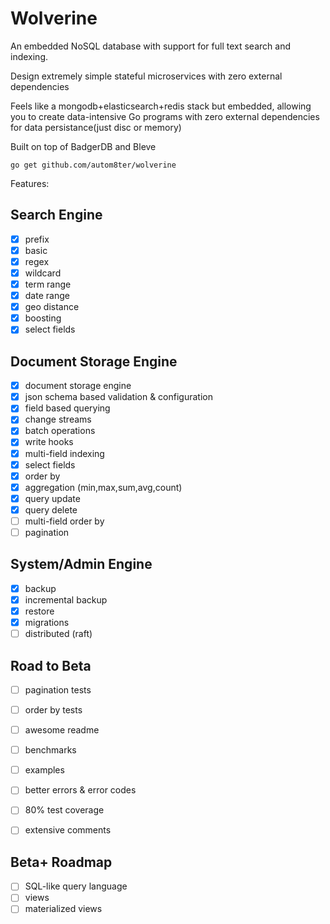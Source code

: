 # Wolverine

An embedded NoSQL database with support for full text search and indexing.

Design extremely simple stateful microservices with zero external dependencies

Feels like a mongodb+elasticsearch+redis stack but embedded, allowing you to create data-intensive Go programs with zero
external dependencies for data persistance(just disc or memory)

Built on top of BadgerDB and Bleve

    go get github.com/autom8ter/wolverine

Features:

## Search Engine

- [x] prefix
- [x] basic
- [x] regex
- [x] wildcard
- [x] term range
- [x] date range
- [x] geo distance
- [x] boosting
- [x] select fields

## Document Storage Engine

- [x] document storage engine
- [x] json schema based validation & configuration
- [x] field based querying
- [x] change streams
- [x] batch operations
- [x] write hooks
- [x] multi-field indexing
- [x] select fields
- [x] order by
- [x] aggregation (min,max,sum,avg,count)
- [x] query update
- [x] query delete
- [ ] multi-field order by
- [ ] pagination

## System/Admin Engine

- [x] backup
- [x] incremental backup
- [x] restore
- [x] migrations
- [ ] distributed (raft)

## Road to Beta

- [ ] pagination tests
- [ ] order by tests
- [ ] awesome readme
- [ ] benchmarks
- [ ] examples

- [ ] better errors & error codes
- [ ] 80% test coverage
- [ ] extensive comments

## Beta+ Roadmap

- [ ] SQL-like query language
- [ ] views
- [ ] materialized views